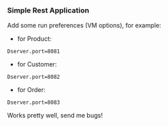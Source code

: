 ### Simple Rest Application ###

Add some run preferences (VM options), for example:

- for Product:
```
Dserver.port=8081
```

- for Customer:
```
Dserver.port=8082
```

- for Order:
```
Dserver.port=8083
```

Works pretty well, send me bugs!